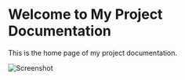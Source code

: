 # Welcome to My Project Documentation

This is the home page of my project documentation.

![Screenshot](img/screenshot.png)